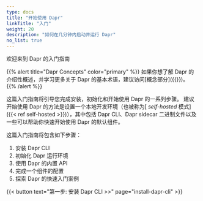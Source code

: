 ```yaml
---
type: docs
title: "开始使用 Dapr"
linkTitle: "入门"
weight: 20
description: "如何在几分钟内启动并运行 Dapr"
no_list: true
---
```


欢迎来到 Dapr 的入门指南

{{% alert title="Dapr Concepts" color="primary" %}}
如果你想了解 Dapr 的介绍性概述，并学习更多关于 Dapr 的基本术语，建议访问[概念部分]({{<ref concepts>}})。
{{% /alert %}}

这篇入门指南将引导您完成安装，初始化和开始使用 Dapr 的一系列步骤。 建议开始使用 Dapr 的方法是设置一个本地开发环境（也被称为[ _self-hosted_ 模式]({{< ref self-hosted >}})），其中包括 Dapr CLI、Dapr sidecar 二进制文件以及一些可以帮助你快速开始使用 Dapr 的默认组件。

这篇入门指南将包含如下步骤：
1. 安装 Dapr CLI
1. 初始化 Dapr 运行环境
1. 使用 Dapr 的内置 API
1. 完成一个组件的配置
1. 探索 Dapr 的快速入门案例

{{< button text="第一步: 安装 Dapr CLI >>" page="install-dapr-cli" >}}
<br><br>